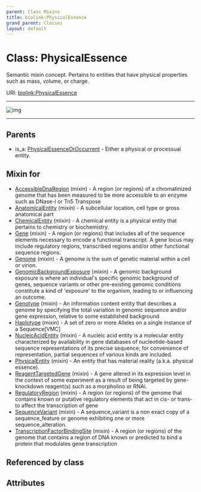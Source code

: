 ```yaml
---
parent: Class Mixins
title: biolink:PhysicalEssence
grand_parent: Classes
layout: default
---
```


# Class: PhysicalEssence


Semantic mixin concept.  Pertains to entities that have physical properties such as mass, volume, or charge.

URI: [biolink:PhysicalEssence](https://w3id.org/biolink/PhysicalEssence)


---

![img](https://yuml.me/diagram/nofunky;dir:TB/class/[PhysicalEssenceOrOccurrent],[TranscriptionFactorBindingSite]uses%20-.-%3E[PhysicalEssence],[SequenceVariant]uses%20-.-%3E[PhysicalEssence],[RegulatoryRegion]uses%20-.-%3E[PhysicalEssence],[ReagentTargetedGene]uses%20-.-%3E[PhysicalEssence],[PhysicalEntity]uses%20-.-%3E[PhysicalEssence],[NucleicAcidEntity]uses%20-.-%3E[PhysicalEssence],[Haplotype]uses%20-.-%3E[PhysicalEssence],[Genotype]uses%20-.-%3E[PhysicalEssence],[GenomicBackgroundExposure]uses%20-.-%3E[PhysicalEssence],[Genome]uses%20-.-%3E[PhysicalEssence],[Gene]uses%20-.-%3E[PhysicalEssence],[ChemicalEntity]uses%20-.-%3E[PhysicalEssence],[AnatomicalEntity]uses%20-.-%3E[PhysicalEssence],[AccessibleDnaRegion]uses%20-.-%3E[PhysicalEssence],[PhysicalEssenceOrOccurrent]%5E-[PhysicalEssence],[TranscriptionFactorBindingSite],[SequenceVariant],[RegulatoryRegion],[ReagentTargetedGene],[PhysicalEntity],[NucleicAcidEntity],[Haplotype],[Genotype],[GenomicBackgroundExposure],[Genome],[Gene],[ChemicalEntity],[AnatomicalEntity],[AccessibleDnaRegion])

---


## Parents

 *  is_a: [PhysicalEssenceOrOccurrent](PhysicalEssenceOrOccurrent.md) - Either a physical or processual entity.

## Mixin for

 * [AccessibleDnaRegion](AccessibleDnaRegion.md) (mixin)  - A region (or regions) of a chromatinized genome that has been measured to be more accessible to an enzyme such as DNase-I or Tn5 Transpose
 * [AnatomicalEntity](AnatomicalEntity.md) (mixin)  - A subcellular location, cell type or gross anatomical part
 * [ChemicalEntity](ChemicalEntity.md) (mixin)  - A chemical entity is a physical entity that pertains to chemistry or biochemistry.
 * [Gene](Gene.md) (mixin)  - A region (or regions) that includes all of the sequence elements necessary to encode a functional transcript. A gene locus may include regulatory regions, transcribed regions and/or other functional sequence regions.
 * [Genome](Genome.md) (mixin)  - A genome is the sum of genetic material within a cell or virion.
 * [GenomicBackgroundExposure](GenomicBackgroundExposure.md) (mixin)  - A genomic background exposure is where an individual's specific genomic background of genes, sequence variants or other pre-existing genomic conditions constitute a kind of 'exposure' to the organism, leading to or influencing an outcome.
 * [Genotype](Genotype.md) (mixin)  - An information content entity that describes a genome by specifying the total variation in genomic sequence and/or gene expression, relative to some established background
 * [Haplotype](Haplotype.md) (mixin)  - A set of zero or more Alleles on a single instance of a Sequence[VMC]
 * [NucleicAcidEntity](NucleicAcidEntity.md) (mixin)  - A nucleic acid entity is a molecular entity characterized by availability in gene databases of nucleotide-based sequence representations of its precise sequence; for convenience of representation, partial sequences of various kinds are included.
 * [PhysicalEntity](PhysicalEntity.md) (mixin)  - An entity that has material reality (a.k.a. physical essence).
 * [ReagentTargetedGene](ReagentTargetedGene.md) (mixin)  - A gene altered in its expression level in the context of some experiment as a result of being targeted by gene-knockdown reagent(s) such as a morpholino or RNAi.
 * [RegulatoryRegion](RegulatoryRegion.md) (mixin)  - A region (or regions) of the genome that contains known or putative regulatory elements that act in cis- or trans- to affect the transcription of gene
 * [SequenceVariant](SequenceVariant.md) (mixin)  - A sequence_variant is a non exact copy of a sequence_feature or genome exhibiting one or more sequence_alteration.
 * [TranscriptionFactorBindingSite](TranscriptionFactorBindingSite.md) (mixin)  - A region (or regions) of the genome that contains a region of DNA known or predicted to bind a protein that modulates gene transcription

## Referenced by class


## Attributes

